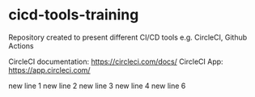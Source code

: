 # cicd-tools-training

Repository created to present different CI/CD tools e.g. CircleCI, Github Actions

CircleCI documentation: https://circleci.com/docs/
CircleCI App: https://app.circleci.com/

new line 1
new line 2
new line 3
new line 4
new line 6
